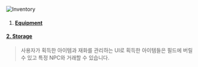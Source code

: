 ![Inventory](https://github.com/yolong1020/EldenRing/assets/87303898/f6812ab4-5d8a-4001-98ec-545a0264dac5)

1. #### [Equipment](https://github.com/yolong1020/EldenRing/blob/main/Overviews/UI/Inventory/Inventory%20-%20Equipment.md)
#### [2. Storage](https://github.com/yolong1020/EldenRing/blob/main/Overviews/UI/Inventory/Inventory%20-%20Storage.md)
> 사용자가 획득한 아이템과 재화를 관리하는 UI로 획득한 아이템들은 필드에 버릴 수 있고 특정 NPC와 거래할 수 있습니다.

